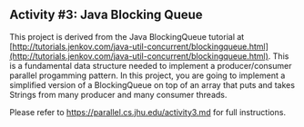## Activity #3: Java Blocking Queue

This project is derived from the Java BlockingQueue tutorial at [http://tutorials.jenkov.com/java-util-concurrent/blockingqueue.html](http://tutorials.jenkov.com/java-util-concurrent/blockingqueue.html). This is a fundamental data structure needed to implement a producer/consumer parallel progamming pattern. In this project, you are going to implement a simplified version of a BlockingQueue on top of an array that puts and takes Strings from many producer and many consumer threads.

Please refer to https://parallel.cs.jhu.edu/activity3.md for full instructions.
